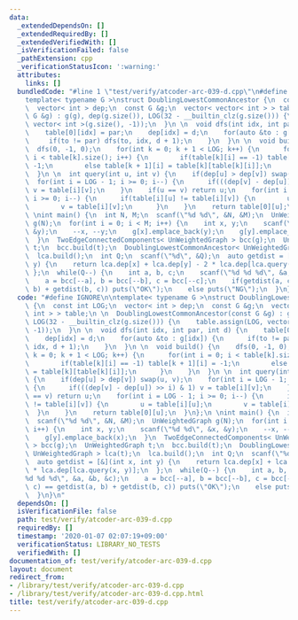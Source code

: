 ```yaml
---
data:
  _extendedDependsOn: []
  _extendedRequiredBy: []
  _extendedVerifiedWith: []
  _isVerificationFailed: false
  _pathExtension: cpp
  _verificationStatusIcon: ':warning:'
  attributes:
    links: []
  bundledCode: "#line 1 \"test/verify/atcoder-arc-039-d.cpp\"\n#define IGNORE\n\n\
    template< typename G >\nstruct DoublingLowestCommonAncestor {\n  const int LOG;\n\
    \  vector< int > dep;\n  const G &g;\n  vector< vector< int > > table;\n \n  DoublingLowestCommonAncestor(const\
    \ G &g) : g(g), dep(g.size()), LOG(32 - __builtin_clz(g.size())) {\n    table.assign(LOG,\
    \ vector< int >(g.size(), -1));\n  }\n \n  void dfs(int idx, int par, int d) {\n\
    \    table[0][idx] = par;\n    dep[idx] = d;\n    for(auto &to : g[idx]) {\n \
    \     if(to != par) dfs(to, idx, d + 1);\n    }\n  }\n \n  void build() {\n  \
    \  dfs(0, -1, 0);\n    for(int k = 0; k + 1 < LOG; k++) {\n      for(int i = 0;\
    \ i < table[k].size(); i++) {\n        if(table[k][i] == -1) table[k + 1][i] =\
    \ -1;\n        else table[k + 1][i] = table[k][table[k][i]];\n      }\n    }\n\
    \  }\n \n  int query(int u, int v) {\n    if(dep[u] > dep[v]) swap(u, v);\n  \
    \  for(int i = LOG - 1; i >= 0; i--) {\n      if(((dep[v] - dep[u]) >> i) & 1)\
    \ v = table[i][v];\n    }\n    if(u == v) return u;\n    for(int i = LOG - 1;\
    \ i >= 0; i--) {\n      if(table[i][u] != table[i][v]) {\n        u = table[i][u];\n\
    \        v = table[i][v];\n      }\n    }\n    return table[0][u];\n  }\n};\n\
    \ \nint main() {\n  int N, M;\n  scanf(\"%d %d\", &N, &M);\n  UnWeightedGraph\
    \ g(N);\n  for(int i = 0; i < M; i++) {\n    int x, y;\n    scanf(\"%d %d\", &x,\
    \ &y);\n    --x, --y;\n    g[x].emplace_back(y);\n    g[y].emplace_back(x);\n\
    \  }\n  TwoEdgeConnectedComponents< UnWeightedGraph > bcc(g);\n  UnWeightedGraph\
    \ t;\n  bcc.build(t);\n  DoublingLowestCommonAncestor< UnWeightedGraph > lca(t);\n\
    \  lca.build();\n  int Q;\n  scanf(\"%d\", &Q);\n  auto getdist = [&](int x, int\
    \ y) {\n    return lca.dep[x] + lca.dep[y] - 2 * lca.dep[lca.query(x, y)];\n \
    \ };\n  while(Q--) {\n    int a, b, c;\n    scanf(\"%d %d %d\", &a, &b, &c);\n\
    \    a = bcc[--a], b = bcc[--b], c = bcc[--c];\n    if(getdist(a, c) == getdist(a,\
    \ b) + getdist(b, c)) puts(\"OK\");\n    else puts(\"NG\");\n  }\n}\n"
  code: "#define IGNORE\n\ntemplate< typename G >\nstruct DoublingLowestCommonAncestor\
    \ {\n  const int LOG;\n  vector< int > dep;\n  const G &g;\n  vector< vector<\
    \ int > > table;\n \n  DoublingLowestCommonAncestor(const G &g) : g(g), dep(g.size()),\
    \ LOG(32 - __builtin_clz(g.size())) {\n    table.assign(LOG, vector< int >(g.size(),\
    \ -1));\n  }\n \n  void dfs(int idx, int par, int d) {\n    table[0][idx] = par;\n\
    \    dep[idx] = d;\n    for(auto &to : g[idx]) {\n      if(to != par) dfs(to,\
    \ idx, d + 1);\n    }\n  }\n \n  void build() {\n    dfs(0, -1, 0);\n    for(int\
    \ k = 0; k + 1 < LOG; k++) {\n      for(int i = 0; i < table[k].size(); i++) {\n\
    \        if(table[k][i] == -1) table[k + 1][i] = -1;\n        else table[k + 1][i]\
    \ = table[k][table[k][i]];\n      }\n    }\n  }\n \n  int query(int u, int v)\
    \ {\n    if(dep[u] > dep[v]) swap(u, v);\n    for(int i = LOG - 1; i >= 0; i--)\
    \ {\n      if(((dep[v] - dep[u]) >> i) & 1) v = table[i][v];\n    }\n    if(u\
    \ == v) return u;\n    for(int i = LOG - 1; i >= 0; i--) {\n      if(table[i][u]\
    \ != table[i][v]) {\n        u = table[i][u];\n        v = table[i][v];\n    \
    \  }\n    }\n    return table[0][u];\n  }\n};\n \nint main() {\n  int N, M;\n\
    \  scanf(\"%d %d\", &N, &M);\n  UnWeightedGraph g(N);\n  for(int i = 0; i < M;\
    \ i++) {\n    int x, y;\n    scanf(\"%d %d\", &x, &y);\n    --x, --y;\n    g[x].emplace_back(y);\n\
    \    g[y].emplace_back(x);\n  }\n  TwoEdgeConnectedComponents< UnWeightedGraph\
    \ > bcc(g);\n  UnWeightedGraph t;\n  bcc.build(t);\n  DoublingLowestCommonAncestor<\
    \ UnWeightedGraph > lca(t);\n  lca.build();\n  int Q;\n  scanf(\"%d\", &Q);\n\
    \  auto getdist = [&](int x, int y) {\n    return lca.dep[x] + lca.dep[y] - 2\
    \ * lca.dep[lca.query(x, y)];\n  };\n  while(Q--) {\n    int a, b, c;\n    scanf(\"\
    %d %d %d\", &a, &b, &c);\n    a = bcc[--a], b = bcc[--b], c = bcc[--c];\n    if(getdist(a,\
    \ c) == getdist(a, b) + getdist(b, c)) puts(\"OK\");\n    else puts(\"NG\");\n\
    \  }\n}\n"
  dependsOn: []
  isVerificationFile: false
  path: test/verify/atcoder-arc-039-d.cpp
  requiredBy: []
  timestamp: '2020-01-07 02:07:19+09:00'
  verificationStatus: LIBRARY_NO_TESTS
  verifiedWith: []
documentation_of: test/verify/atcoder-arc-039-d.cpp
layout: document
redirect_from:
- /library/test/verify/atcoder-arc-039-d.cpp
- /library/test/verify/atcoder-arc-039-d.cpp.html
title: test/verify/atcoder-arc-039-d.cpp
---
```

